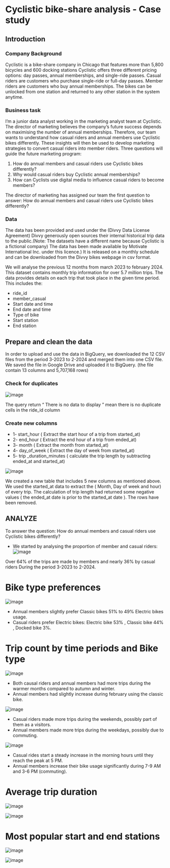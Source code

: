 # Cyclistic bike-share analysis - Case study

## Introduction

### Company Background

Cyclistic is a bike-share company in Chicago that features more than 5,800 bicycles and 600 docking stations
Cyclistic offers three different pricing options: day passes, annual memberships, and single-ride passes. Casual riders are customers who purchase single-ride or full-day passes. Member riders are customers who buy annual memberships.
The bikes can be unlocked from one station and returned to any other station in the system anytime.

### Business task
I’m a junior data analyst working in the marketing analyst team at Cyclistic. The director of marketing believes the company’s future success depends on maximising the number of annual memberships. Therefore, our team wants to understand how casual riders and annual members use Cyclistic bikes differently. 
These insights will then be used to develop marketing strategies to convert casual riders into member riders. 
Three questions will guide the future marketing program:

1. How do annual members and casual riders use Cyclistic bikes differently?
2. Why would casual riders buy Cyclistic annual memberships? 
3. How can Cyclists use digital media to influence casual riders to become members? 

The director of marketing has assigned our team the first question to answer: How do annual members and casual riders use Cyclistic bikes differently?

 ### Data

The data has been provided and used under the (Divvy Data License Agreement) Divvy generously open sources their internal historical trip data to the public.(Note: The datasets have a different name because Cyclistic is a fictional company)
The data has been made available by Motivate International Inc. under this licence.) It is released on a monthly schedule and can be downloaded from the Divvy bikes webpage in csv format.

We will analyse the previous 12 months from march 2023 to february 2024. 
This dataset contains monthly trip information for over 5.7 million trips.
The data provides details on each trip that took place in the given time period. This includes the:
- ride_id
- member_casual
- Start date and time
- End date and time
- Type of bike
- Start station
- End station

## Prepare and clean the data 

In order to upload and use the data in BigQuery, we downloaded the 12 CSV files from the period 3-2023 to 2-2024 and merged them into one CSV file. We saved the file in Google Drive and uploaded it to BigQuery. (the file contain 13 columns and 5,707,168 rows)

### Check for duplicates

![image](https://github.com/Nizar2804/Cyclistic-/blob/20061e7788d529a927799f31181f77d8e12890d7/images/duplicate%20check.png)

The query return “ There is no data to display ” mean there is no duplicate cells in the ride_id column

### Create new columns

- 1- start_hour ( Extract the start hour of a trip from started_at)
- 2- end_hour ( Extract the end hour of a trip from ended_at)
- 3- month ( Extract the month from started_at)
- 4- day_of_week ( Extract the day of week from started_at)
- 5- trip _duration_minutes ( calculate the trip length by subtracting ended_at and started_at)

![image](https://github.com/Nizar2804/Cyclistic-/blob/d7b13f15193ca4f03119da47e595984588921f9f/images/clean%20data.png)


We created a new table that includes 5 new columns as mentioned above. 
We used the started_at data to extract the ( Month, Day of week and hour)  of every trip. 
The calculation of trip length had returned some negative values ( the ended_at date is prior to the started_at date ).
         The rows have been removed. 


 ## ANALYZE

To answer the question: How do annual members and casual riders use Cyclistic bikes differently? 
- We started by analysing the proportion of member and casual riders: 
![image](https://github.com/Nizar2804/Cyclistic-/blob/946e16e59190c56b981ff1a57d25cee9d85c06ba/images/Total%20trips%20by%20customer%20type.png)

Over 64% of the trips are made by members and nearly 36% by casual riders During the period 3-2023 to 2-2024.


# Bike type preferences 
![image](https://github.com/Nizar2804/Cyclistic-/blob/main/images/Trips%20by%20Customer%20and%20Bike%20type.png)

- Annual members slightly prefer Classic bikes 51% to 49% Electric bikes usage. 
- Casual riders prefer Electric bikes: 
Electric bike 53% , Classic bike 44% , Docked bike 3%. 


# Trip count by time periods and Bike type

![image](https://github.com/Nizar2804/Cyclistic-/blob/6323088c422bdf98c7f68b48ed9ea77bc9a57171/images/trips%20bu%20months%20and%20bike%20type.png)			
- Both causal riders and annual members had more trips during the warmer months compared to	autumn and winter.
- Annual members had slightly increase during february using the classic bike.


   
![image](https://github.com/Nizar2804/Cyclistic-/blob/6323088c422bdf98c7f68b48ed9ea77bc9a57171/images/trips%20by%20dow%20and%20bike%20type.png)		

- Casual riders made more trips during the weekends, possibly part of them as a visitors.
- Annual members made more trips during the weekdays, possibly due to commuting.
  
![image](https://github.com/Nizar2804/Cyclistic-/blob/6323088c422bdf98c7f68b48ed9ea77bc9a57171/images/trips%20by%20hour%20and%20biketype.png)									
- Casual rides start a steady increase in the morning hours until they reach the peak at 5 PM.
- Annual members increase their bike usage significantly during 7-9 AM and 3-6 PM (commuting).

# Average trip duration

![image](https://github.com/Nizar2804/Cyclistic-/blob/6323088c422bdf98c7f68b48ed9ea77bc9a57171/images/avg%20by%20months.png)	


![image](https://github.com/Nizar2804/Cyclistic-/blob/6323088c422bdf98c7f68b48ed9ea77bc9a57171/images/avg%20by%20day%20of%20week.png)						


# Most popular start and end stations

![image](https://github.com/Nizar2804/Cyclistic-/blob/6323088c422bdf98c7f68b48ed9ea77bc9a57171/images/top%2010%20start%20stations.png)																									

![image](https://github.com/Nizar2804/Cyclistic-/blob/6323088c422bdf98c7f68b48ed9ea77bc9a57171/images/top%2010%20end%20stations.png)																									
